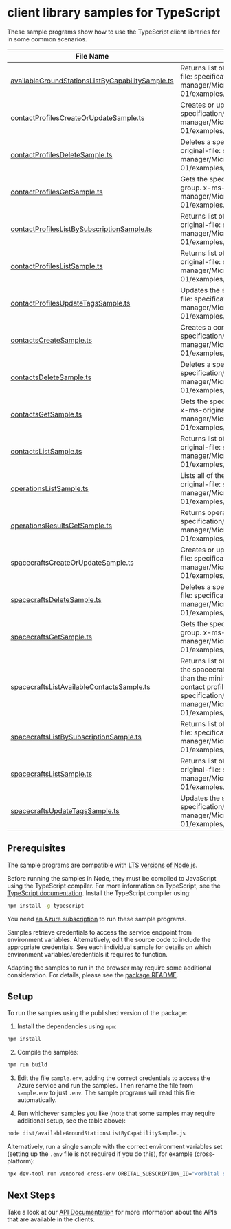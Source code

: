# client library samples for TypeScript

These sample programs show how to use the TypeScript client libraries for in some common scenarios.

| **File Name**                                                                                     | **Description**                                                                                                                                                                                                                                                                                                                       |
| ------------------------------------------------------------------------------------------------- | ------------------------------------------------------------------------------------------------------------------------------------------------------------------------------------------------------------------------------------------------------------------------------------------------------------------------------------- |
| [availableGroundStationsListByCapabilitySample.ts][availablegroundstationslistbycapabilitysample] | Returns list of available ground stations. x-ms-original-file: specification/orbital/resource-manager/Microsoft.Orbital/stable/2022-11-01/examples/AvailableGroundStationsByCapabilityList.json                                                                                                                                       |
| [contactProfilesCreateOrUpdateSample.ts][contactprofilescreateorupdatesample]                     | Creates or updates a contact profile. x-ms-original-file: specification/orbital/resource-manager/Microsoft.Orbital/stable/2022-11-01/examples/ContactProfileCreate.json                                                                                                                                                               |
| [contactProfilesDeleteSample.ts][contactprofilesdeletesample]                                     | Deletes a specified contact profile resource. x-ms-original-file: specification/orbital/resource-manager/Microsoft.Orbital/stable/2022-11-01/examples/ContactProfileDelete.json                                                                                                                                                       |
| [contactProfilesGetSample.ts][contactprofilesgetsample]                                           | Gets the specified contact Profile in a specified resource group. x-ms-original-file: specification/orbital/resource-manager/Microsoft.Orbital/stable/2022-11-01/examples/ContactProfileGet.json                                                                                                                                      |
| [contactProfilesListBySubscriptionSample.ts][contactprofileslistbysubscriptionsample]             | Returns list of contact profiles by Subscription. x-ms-original-file: specification/orbital/resource-manager/Microsoft.Orbital/stable/2022-11-01/examples/ContactProfilesBySubscriptionList.json                                                                                                                                      |
| [contactProfilesListSample.ts][contactprofileslistsample]                                         | Returns list of contact profiles by Resource Group. x-ms-original-file: specification/orbital/resource-manager/Microsoft.Orbital/stable/2022-11-01/examples/ContactProfilesByResourceGroupList.json                                                                                                                                   |
| [contactProfilesUpdateTagsSample.ts][contactprofilesupdatetagssample]                             | Updates the specified contact profile tags. x-ms-original-file: specification/orbital/resource-manager/Microsoft.Orbital/stable/2022-11-01/examples/ContactProfileUpdateTag.json                                                                                                                                                      |
| [contactsCreateSample.ts][contactscreatesample]                                                   | Creates a contact. x-ms-original-file: specification/orbital/resource-manager/Microsoft.Orbital/stable/2022-11-01/examples/ContactCreate.json                                                                                                                                                                                         |
| [contactsDeleteSample.ts][contactsdeletesample]                                                   | Deletes a specified contact. x-ms-original-file: specification/orbital/resource-manager/Microsoft.Orbital/stable/2022-11-01/examples/ContactDelete.json                                                                                                                                                                               |
| [contactsGetSample.ts][contactsgetsample]                                                         | Gets the specified contact in a specified resource group. x-ms-original-file: specification/orbital/resource-manager/Microsoft.Orbital/stable/2022-11-01/examples/ContactGet.json                                                                                                                                                     |
| [contactsListSample.ts][contactslistsample]                                                       | Returns list of contacts by spacecraftName. x-ms-original-file: specification/orbital/resource-manager/Microsoft.Orbital/stable/2022-11-01/examples/ContactsBySpacecraftNameList.json                                                                                                                                                 |
| [operationsListSample.ts][operationslistsample]                                                   | Lists all of the available Orbital Rest API operations. x-ms-original-file: specification/orbital/resource-manager/Microsoft.Orbital/stable/2022-11-01/examples/OperationsList.json                                                                                                                                                   |
| [operationsResultsGetSample.ts][operationsresultsgetsample]                                       | Returns operation results. x-ms-original-file: specification/orbital/resource-manager/Microsoft.Orbital/stable/2022-11-01/examples/OperationResultsGet.json                                                                                                                                                                           |
| [spacecraftsCreateOrUpdateSample.ts][spacecraftscreateorupdatesample]                             | Creates or updates a spacecraft resource. x-ms-original-file: specification/orbital/resource-manager/Microsoft.Orbital/stable/2022-11-01/examples/SpacecraftCreate.json                                                                                                                                                               |
| [spacecraftsDeleteSample.ts][spacecraftsdeletesample]                                             | Deletes a specified spacecraft resource. x-ms-original-file: specification/orbital/resource-manager/Microsoft.Orbital/stable/2022-11-01/examples/SpacecraftDelete.json                                                                                                                                                                |
| [spacecraftsGetSample.ts][spacecraftsgetsample]                                                   | Gets the specified spacecraft in a specified resource group. x-ms-original-file: specification/orbital/resource-manager/Microsoft.Orbital/stable/2022-11-01/examples/SpacecraftGet.json                                                                                                                                               |
| [spacecraftsListAvailableContactsSample.ts][spacecraftslistavailablecontactssample]               | Returns list of available contacts. A contact is available if the spacecraft is visible from the ground station for more than the minimum viable contact duration provided in the contact profile. x-ms-original-file: specification/orbital/resource-manager/Microsoft.Orbital/stable/2022-11-01/examples/AvailableContactsList.json |
| [spacecraftsListBySubscriptionSample.ts][spacecraftslistbysubscriptionsample]                     | Returns list of spacecrafts by subscription. x-ms-original-file: specification/orbital/resource-manager/Microsoft.Orbital/stable/2022-11-01/examples/SpacecraftsBySubscriptionList.json                                                                                                                                               |
| [spacecraftsListSample.ts][spacecraftslistsample]                                                 | Returns list of spacecrafts by resource group. x-ms-original-file: specification/orbital/resource-manager/Microsoft.Orbital/stable/2022-11-01/examples/SpacecraftsByResourceGroupList.json                                                                                                                                            |
| [spacecraftsUpdateTagsSample.ts][spacecraftsupdatetagssample]                                     | Updates the specified spacecraft tags. x-ms-original-file: specification/orbital/resource-manager/Microsoft.Orbital/stable/2022-11-01/examples/SpacecraftUpdateTags.json                                                                                                                                                              |

## Prerequisites

The sample programs are compatible with [LTS versions of Node.js](https://github.com/nodejs/release#release-schedule).

Before running the samples in Node, they must be compiled to JavaScript using the TypeScript compiler. For more information on TypeScript, see the [TypeScript documentation][typescript]. Install the TypeScript compiler using:

```bash
npm install -g typescript
```

You need [an Azure subscription][freesub] to run these sample programs.

Samples retrieve credentials to access the service endpoint from environment variables. Alternatively, edit the source code to include the appropriate credentials. See each individual sample for details on which environment variables/credentials it requires to function.

Adapting the samples to run in the browser may require some additional consideration. For details, please see the [package README][package].

## Setup

To run the samples using the published version of the package:

1. Install the dependencies using `npm`:

```bash
npm install
```

2. Compile the samples:

```bash
npm run build
```

3. Edit the file `sample.env`, adding the correct credentials to access the Azure service and run the samples. Then rename the file from `sample.env` to just `.env`. The sample programs will read this file automatically.

4. Run whichever samples you like (note that some samples may require additional setup, see the table above):

```bash
node dist/availableGroundStationsListByCapabilitySample.js
```

Alternatively, run a single sample with the correct environment variables set (setting up the `.env` file is not required if you do this), for example (cross-platform):

```bash
npx dev-tool run vendored cross-env ORBITAL_SUBSCRIPTION_ID="<orbital subscription id>" node dist/availableGroundStationsListByCapabilitySample.js
```

## Next Steps

Take a look at our [API Documentation][apiref] for more information about the APIs that are available in the clients.

[availablegroundstationslistbycapabilitysample]: https://github.com/Azure/azure-sdk-for-js/blob/main/sdk/orbital/arm-orbital/samples/v2/typescript/src/availableGroundStationsListByCapabilitySample.ts
[contactprofilescreateorupdatesample]: https://github.com/Azure/azure-sdk-for-js/blob/main/sdk/orbital/arm-orbital/samples/v2/typescript/src/contactProfilesCreateOrUpdateSample.ts
[contactprofilesdeletesample]: https://github.com/Azure/azure-sdk-for-js/blob/main/sdk/orbital/arm-orbital/samples/v2/typescript/src/contactProfilesDeleteSample.ts
[contactprofilesgetsample]: https://github.com/Azure/azure-sdk-for-js/blob/main/sdk/orbital/arm-orbital/samples/v2/typescript/src/contactProfilesGetSample.ts
[contactprofileslistbysubscriptionsample]: https://github.com/Azure/azure-sdk-for-js/blob/main/sdk/orbital/arm-orbital/samples/v2/typescript/src/contactProfilesListBySubscriptionSample.ts
[contactprofileslistsample]: https://github.com/Azure/azure-sdk-for-js/blob/main/sdk/orbital/arm-orbital/samples/v2/typescript/src/contactProfilesListSample.ts
[contactprofilesupdatetagssample]: https://github.com/Azure/azure-sdk-for-js/blob/main/sdk/orbital/arm-orbital/samples/v2/typescript/src/contactProfilesUpdateTagsSample.ts
[contactscreatesample]: https://github.com/Azure/azure-sdk-for-js/blob/main/sdk/orbital/arm-orbital/samples/v2/typescript/src/contactsCreateSample.ts
[contactsdeletesample]: https://github.com/Azure/azure-sdk-for-js/blob/main/sdk/orbital/arm-orbital/samples/v2/typescript/src/contactsDeleteSample.ts
[contactsgetsample]: https://github.com/Azure/azure-sdk-for-js/blob/main/sdk/orbital/arm-orbital/samples/v2/typescript/src/contactsGetSample.ts
[contactslistsample]: https://github.com/Azure/azure-sdk-for-js/blob/main/sdk/orbital/arm-orbital/samples/v2/typescript/src/contactsListSample.ts
[operationslistsample]: https://github.com/Azure/azure-sdk-for-js/blob/main/sdk/orbital/arm-orbital/samples/v2/typescript/src/operationsListSample.ts
[operationsresultsgetsample]: https://github.com/Azure/azure-sdk-for-js/blob/main/sdk/orbital/arm-orbital/samples/v2/typescript/src/operationsResultsGetSample.ts
[spacecraftscreateorupdatesample]: https://github.com/Azure/azure-sdk-for-js/blob/main/sdk/orbital/arm-orbital/samples/v2/typescript/src/spacecraftsCreateOrUpdateSample.ts
[spacecraftsdeletesample]: https://github.com/Azure/azure-sdk-for-js/blob/main/sdk/orbital/arm-orbital/samples/v2/typescript/src/spacecraftsDeleteSample.ts
[spacecraftsgetsample]: https://github.com/Azure/azure-sdk-for-js/blob/main/sdk/orbital/arm-orbital/samples/v2/typescript/src/spacecraftsGetSample.ts
[spacecraftslistavailablecontactssample]: https://github.com/Azure/azure-sdk-for-js/blob/main/sdk/orbital/arm-orbital/samples/v2/typescript/src/spacecraftsListAvailableContactsSample.ts
[spacecraftslistbysubscriptionsample]: https://github.com/Azure/azure-sdk-for-js/blob/main/sdk/orbital/arm-orbital/samples/v2/typescript/src/spacecraftsListBySubscriptionSample.ts
[spacecraftslistsample]: https://github.com/Azure/azure-sdk-for-js/blob/main/sdk/orbital/arm-orbital/samples/v2/typescript/src/spacecraftsListSample.ts
[spacecraftsupdatetagssample]: https://github.com/Azure/azure-sdk-for-js/blob/main/sdk/orbital/arm-orbital/samples/v2/typescript/src/spacecraftsUpdateTagsSample.ts
[apiref]: https://learn.microsoft.com/javascript/api/@azure/arm-orbital?view=azure-node-preview
[freesub]: https://azure.microsoft.com/free/
[package]: https://github.com/Azure/azure-sdk-for-js/tree/main/sdk/orbital/arm-orbital/README.md
[typescript]: https://www.typescriptlang.org/docs/home.html
